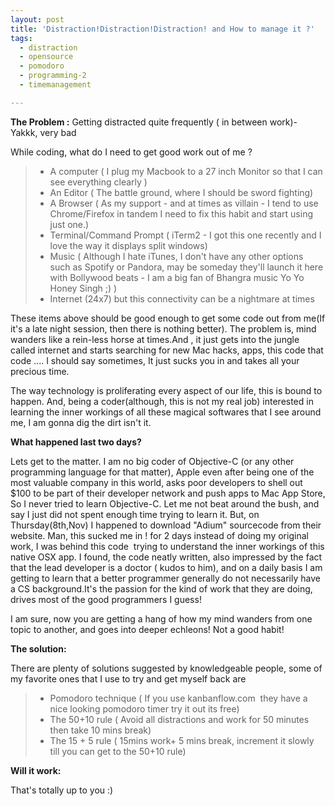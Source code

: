 ```yaml
---
layout: post
title: 'Distraction!Distraction!Distraction! and How to manage it ?'
tags:
  - distraction
  - opensource
  - pomodoro
  - programming-2
  - timemanagement

---
```

<p>
<strong>The Problem :</strong> Getting distracted quite frequently ( in between work)- Yakkk, very bad
</p>
<p>While coding, what do I need to get good work out of me ?</p>
<blockquote>
<ul>
	<li>A computer ( I plug my Macbook to a 27 inch Monitor so that I can see everything clearly )</li>
	<li>An Editor ( The battle ground, where I should be sword fighting)</li>
	<li>A Browser ( As my support - and at times as villain - I tend to use Chrome/Firefox in tandem I need to fix this habit and start using just one.)</li>
	<li>Terminal/Command Prompt ( iTerm2 - I got this one recently and I love the way it displays split windows)</li>
	<li>Music ( Although I hate iTunes, I don't have any other options such as Spotify or Pandora, may be someday they'll launch it here with Bollywood beats - I am a big fan of Bhangra music Yo Yo Honey Singh ;) )</li>
	<li> Internet (24x7) but this connectivity can be a nightmare at times</li>
</ul>
</blockquote>
<p>These items above should be good enough to get some code out from me(If it's a late night session, then there is nothing better). The problem is, mind wanders like a rein-less horse at times.And , it just gets into the jungle called internet and starts searching for new Mac hacks, apps, this code that code .... I should say sometimes, It just sucks you in and takes all your precious time.</p>

<p>The way technology is proliferating every aspect of our life, this is bound to happen. And, being a coder(although, this is not my real job) interested in learning the inner workings of all these magical softwares that I see around me, I am gonna dig the dirt isn't it.</p>

<strong>What happened last two days?</strong>

<p>Lets get to the matter. I am no big coder of Objective-C (or any other programming language for that matter), Apple even after being one of the most valuable company in this world, asks poor developers to shell out $100 to be part of their developer network and push apps to Mac App Store, So I never tried to learn Objective-C. Let me not beat around the bush, and say I just did not spent enough time trying to learn it. But, on Thursday(8th,Nov) I happened to download "Adium" sourcecode from their website. Man, this sucked me in ! for 2 days instead of doing my original work, I was behind this code  trying to understand the inner workings of this native OSX app. I found, the code neatly written, also impressed by the fact that the lead developer is a doctor ( kudos to him), and on a daily basis I am getting to learn that a better programmer generally do not necessarily have a CS background.It's the passion for the kind of work that they are doing, drives most of the good programmers I guess!</p>

<p>I am sure, now you are getting a hang of how my mind wanders from one topic to another, and goes into deeper echleons! Not a good habit!</p>

<strong>The solution:</strong>

<p>There are plenty of solutions suggested by knowledgeable people, some of my favorite ones that I use to try and get myself back are</p>
<blockquote>
 	<ul>
		<li>Pomodoro technique ( If you use kanbanflow.com  they have a nice looking pomodoro timer try it out its free)</li>
		<li>The 50+10 rule ( Avoid all distractions and work for 50 minutes then take 10 mins break)</li>
		<li>The 15 + 5 rule ( 15mins work+ 5 mins break, increment it slowly till you can get to the 50+10 rule)</li>
	</ul>
</blockquote>

<strong>Will it work:</strong>

<p>That's totally up to you :)</p>
